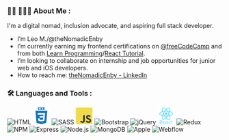 ### 👋🏽 👨🏽‍💻 About Me :
I'm a digital nomad, inclusion advocate, and aspiring full stack developer.

- I’m Leo M./@theNomadicEnby
- I’m currently earning my frontend certifications on [@freeCodeCamp](https://www.freecodecamp.org/theNomadicEnby) and from both [Learn Programming](learnprogramming.online)/[React Tutorial](react-tutorial.app).
- I’m looking to collaborate on internship and job opportunities for junior web and iOS developers.
- How to reach me: [theNomadicEnby - LinkedIn](https://linkedin.com/theNomadicEnby)

### 🛠️ Languages and Tools :
<div>
  <img src="https://cdn.jsdelivr.net/gh/devicons/devicon/icons/html5/html5-plain-wordmark.svg" title="HTML5" alt="HTML" width="40" height="40"/>  
  <img src="https://github.com/devicons/devicon/blob/master/icons/css3/css3-plain-wordmark.svg"  title="CSS3" alt="CSS" width="40" height="40"/>
  <img src="https://cdn.jsdelivr.net/gh/devicons/devicon/icons/sass/sass-original.svg" title="SASS" alt="SASS" width="40" height="40"/>
  <img src="https://github.com/devicons/devicon/blob/master/icons/javascript/javascript-original.svg" title="JavaScript" alt="JavaScript" width="40" height="40"/>
  <img src="https://cdn.jsdelivr.net/gh/devicons/devicon/icons/bootstrap/bootstrap-plain-wordmark.svg" title="Bootstrap" alt="Bootstrap" width="40" height="40"/>
  <img src="https://cdn.jsdelivr.net/gh/devicons/devicon/icons/jquery/jquery-original-wordmark.svg" title="jQuery" alt="jQuery" width="40" height="40"/>
  <img src="https://github.com/devicons/devicon/blob/master/icons/react/react-original-wordmark.svg" title="React" alt="React" width="40" height="40"/>
  <img src="https://cdn.jsdelivr.net/gh/devicons/devicon/icons/redux/redux-original.svg" title="Redux" alt="Redux" width="40" height="40"/>
  <img src="https://cdn.jsdelivr.net/gh/devicons/devicon/icons/npm/npm-original-wordmark.svg" title="NPM" alt="NPM" width="40" height="40"/>
  <img src="https://cdn.jsdelivr.net/gh/devicons/devicon/icons/express/express-original.svg" title="Express" alt="Express" width="40" height="40"/>    
  <img src="https://cdn.jsdelivr.net/gh/devicons/devicon/icons/nodejs/nodejs-original-wordmark.svg" title="Node.js" alt="Node.js" width="40" height="40"/>
  <img src="https://cdn.jsdelivr.net/gh/devicons/devicon/icons/mongodb/mongodb-original-wordmark.svg" title="MongoDB" alt="MongoDB" width="40" height="40"/>
  <img src="https://cdn.jsdelivr.net/gh/devicons/devicon/icons/apple/apple-original.svg" title="Apple" alt="Apple" width="40" height="40"/>
  <img src="https://cdn.jsdelivr.net/gh/devicons/devicon/icons/webflow/webflow-original.svg" title="Webflow" alt="Webflow" width="40" height="40"/>
      </div>
